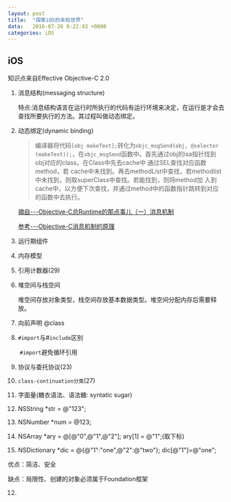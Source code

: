 ```yaml
---
layout: post
title:	"探索iOS的未知世界"
data:	2016-07-26 8:22:43 +0800
categories:	iOS
---
```



## iOS

知识点来自Effective Objective-C 2.0

1. 消息结构(messaging structure)

   特点:消息结构语言在运行时所执行的代码有运行环境来决定，在运行是才会去查找所要执行的方法。其过程叫做动态绑定。

2. 动态绑定(dynamic binding)

   > 编译器将代码`[obj makeText];`转化为`objc_msgSend(obj, @selector (makeText));`，在`objc_msgSend`函数中。首先通过obj的isa指针找到obj对应的class。在Class中先去cache中 通过SEL查找对应函数method，若 cache中未找到。再去methodList中查找，若methodlist中未找到，则取superClass中查找。若能找到，则将method加 入到cache中，以方便下次查找，并通过method中的函数指针跳转到对应的函数中去执行。

   [摘自---Objective-C总Runtime的那点事儿（一）消息机制](http://www.cocoachina.com/ios/20141018/9960.html)

   [参考---Objective-C消息机制的原理](http://dangpu.sinaapp.com/?p=119)

3. 运行期组件

4. 内存模型

5. 引用计数器(29)

6. 堆空间与栈空间

   ​	堆空间存放对象类型，栈空间存放基本数据类型。堆空间分配内存后需要释放。

7. 向前声明 @class

8. `#import`与#`include`区别

   ​	`#import`避免循环引用

9. 协议与委托协议(23)

10. `class-continuation分类`(27)

11. 字面量(糖衣语法、语法糖: syntatic sugar)

   1. NSString *str = @"123";
   2. NSNumber *num = @123;
   3. NSArray *ary = @[@"0",@"1",@"2"];     ary[1] = @"1";(取下标)
   4. NSDictionary *dic =  @{@"1":"one",@"2":@"two"};    dic[@"1"]=@"one";

   优点：简洁、安全

   缺点：局限性、创建的对象必须属于Foundation框架

12. ​

